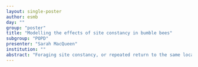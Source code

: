 ```yaml
---
layout: single-poster
author: esmb
day: ""
group: "poster"
title: "Modelling the effects of site constancy in bumble bees"
subgroup: "POPD"
presenter: "Sarah MacQueen"
institution: ""
abstract: "Foraging site constancy, or repeated return to the same location forage, is an important aspect of bumble bee behaviour, and should therefore be an important consideration when using modelling to predict the pollination services provided by bumble bees. However, it is unknown exactly how bumble bees select their foraging site, and most modelling studies do not account for this uncertainty. We used an individual based model to explore how predictions of pollination services and bee fitness change under different foraging site selection methods. Pollination services are measured as the percent of fields and number of flowers visited, and bee fitness is measured as the amount of different resource types collected and using behavioural budgets. We tested two different site-reconnaissance or searching methods (random and realistic exploration behaviour) and four different site- selection methods (random and optimizing based on distance from the nest, local wildflower density, or net rate of energy return), as well as comparing results on landscapes with different total amounts of resource and proportional amounts of crop. We found that site- selection methods have a greater impact on crop pollination services and bee fitness than do site-reconnaissance or landscape characteristics, indicating that the site-selection method is an important consideration when modelling bumble bee pollination services. In general, site-selection based on optimizing for the net rate of energy return leads to both the highest crop pollination services and the longest foraging trips. The percent of crop fields visited, amount of time spent foraging, number of foraging sites located in crops, and the number of flowers visited may be used to make hypotheses about how real bees select their foraging sites."
---
```

